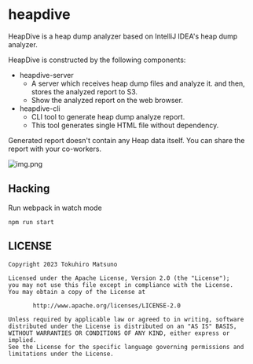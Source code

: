 # heapdive

HeapDive is a heap dump analyzer based on IntelliJ IDEA's heap dump analyzer.

HeapDive is constructed by the following components:

- heapdive-server
    - A server which receives heap dump files and analyze it. and then, stores the analyzed report to S3.
    - Show the analyzed report on the web browser.
- heapdive-cli
    - CLI tool to generate heap dump analyze report.
    - This tool generates single HTML file without dependency.

Generated report doesn't contain any Heap data itself. You can share the report with your co-workers.

![img.png](img.png)

## Hacking

Run webpack in watch mode

    npm run start

## LICENSE

    Copyright 2023 Tokuhiro Matsuno
    
    Licensed under the Apache License, Version 2.0 (the "License");
    you may not use this file except in compliance with the License.
    You may obtain a copy of the License at
    
           http://www.apache.org/licenses/LICENSE-2.0
    
    Unless required by applicable law or agreed to in writing, software
    distributed under the License is distributed on an "AS IS" BASIS,
    WITHOUT WARRANTIES OR CONDITIONS OF ANY KIND, either express or implied.
    See the License for the specific language governing permissions and
    limitations under the License.
